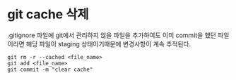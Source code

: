 # git cache 삭제



.gitignore 파일에 
git에서 관리하지 않을 파일을 추가하여도 
이미 commit을 했던 파일이라면 해당 파일이 staging 상태이기때문에
변경사항이 계속 추적된다. 



```
git rm -r --cached <file_name>
git add <file_name>
git commit -m "clear cache"
```

